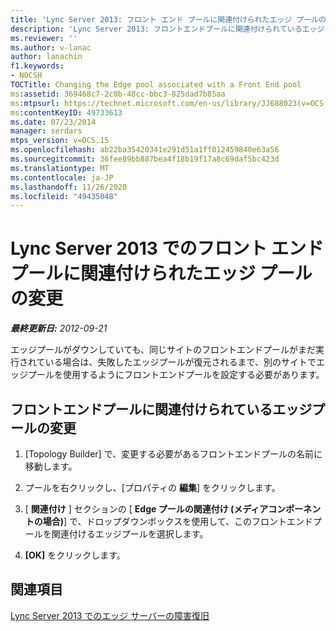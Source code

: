 ```yaml
---
title: 'Lync Server 2013: フロント エンド プールに関連付けられたエッジ プールの変更'
description: 'Lync Server 2013: フロントエンドプールに関連付けられているエッジプールを変更します。'
ms.reviewer: ''
ms.author: v-lanac
author: lanachin
f1.keywords:
- NOCSH
TOCTitle: Changing the Edge pool associated with a Front End pool
ms:assetid: 369468c7-2c0b-48cc-bbc3-825dad7b85aa
ms:mtpsurl: https://technet.microsoft.com/en-us/library/JJ688023(v=OCS.15)
ms:contentKeyID: 49733613
ms.date: 07/23/2014
manager: serdars
mtps_version: v=OCS.15
ms.openlocfilehash: ab22ba35420341e291d51a1ff012459840e63a56
ms.sourcegitcommit: 36fee89bb887bea4f18b19f17a8c69daf5bc423d
ms.translationtype: MT
ms.contentlocale: ja-JP
ms.lasthandoff: 11/26/2020
ms.locfileid: "49435048"
---
```

# <a name="changing-the-edge-pool-associated-with-a-front-end-pool-in-lync-server-2013"></a>Lync Server 2013 でのフロント エンド プールに関連付けられたエッジ プールの変更

<div data-xmlns="http://www.w3.org/1999/xhtml">

<div class="topic" data-xmlns="http://www.w3.org/1999/xhtml" data-msxsl="urn:schemas-microsoft-com:xslt" data-cs="https://msdn.microsoft.com/">

<div data-asp="https://msdn2.microsoft.com/asp">



</div>

<div id="mainSection">

<div id="mainBody">

<span> </span>

_**最終更新日:** 2012-09-21_

エッジプールがダウンしていても、同じサイトのフロントエンドプールがまだ実行されている場合は、失敗したエッジプールが復元されるまで、別のサイトでエッジプールを使用するようにフロントエンドプールを設定する必要があります。

<div>

## <a name="changing-the-edge-pool-associated-with-a-front-end-pool"></a>フロントエンドプールに関連付けられているエッジプールの変更

1.  [Topology Builder] で、変更する必要があるフロントエンドプールの名前に移動します。

2.  プールを右クリックし、[プロパティの **編集**] をクリックします。

3.  [ **関連付け** ] セクションの [ **Edge プールの関連付け (メディアコンポーネントの場合)**] で、ドロップダウンボックスを使用して、このフロントエンドプールを関連付けるエッジプールを選択します。

4.  **[OK]** をクリックします。

</div>

<div>

## <a name="see-also"></a>関連項目


[Lync Server 2013 でのエッジ サーバーの障害復旧](lync-server-2013-edge-server-disaster-recovery.md)  
  

</div>

</div>

<span> </span>

</div>

</div>

</div>

